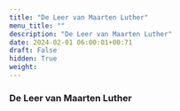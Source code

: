 ```yaml
---
title: "De Leer van Maarten Luther"
menu_title: ""
description: "De Leer van Maarten Luther"
date: 2024-02-01 06:00:01+00:71
draft: False
hidden: True
weight:
---
```

### De Leer van Maarten Luther


